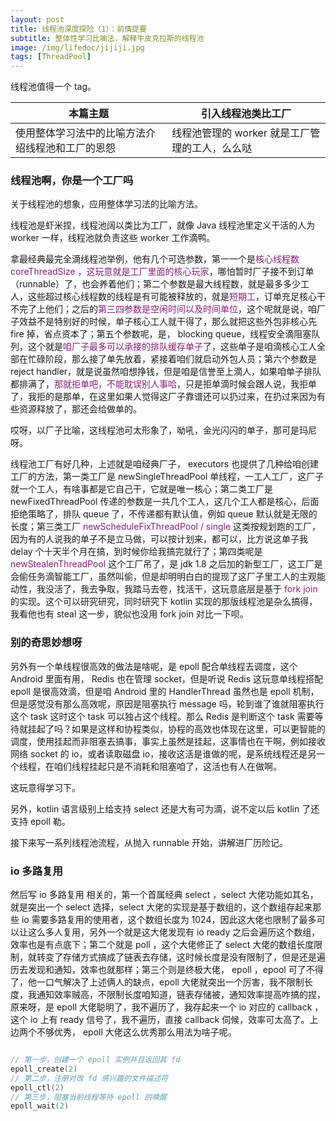```yaml
---
layout: post
title: 线程池深度探险（1）：前情提要
subtitle: 整体性学习比喻法，解释牛皮克拉斯的线程池
image: /img/lifedoc/jijiji.jpg
tags: [ThreadPool]
---
```


线程池值得一个 tag。


| 本篇主题 | 引入线程池类比工厂 |
|---|---|
| 使用整体学习法中的比喻方法介绍线程池和工厂的恩怨 | 线程池管理的 worker 就是工厂管理的工人，么么哒 |


### 线程池啊，你是一个工厂吗

关于线程池的想象，应用整体学习法的比喻方法。

线程池是虾米捏，线程池阔以类比为工厂，就像 Java 线程池里定义干活的人为 worker 一样，线程池就负责这些 worker 工作滴鸭。

拿最经典最完全滴线程池举例，他有几个可选参数，第一一个是<span style="color:#871F78;">核心线程数 coreThreadSize ，这玩意就是工厂里面的核心玩家</span>，哪怕暂时厂子接不到订单（runnable）了，也会养着他们；第二个参数是最大线程数，就是最多多少工人，这些超过核心线程数的线程是有可能被释放的，就是<span style="color:#871F78;">短期工</span>，订单充足核心干不完了上他们；之后的<span style="color:#871F78;">第三四参数是空闲时间以及时间单位</span>，这个呢就是说，咱厂子效益不是特别好的时候，单子核心工人就干得了，那么就把这些外包非核心先 fire 掉，省点资本了；第五个参数呢，是， blocking queue，线程安全滴阻塞队列，这个就是<span style="color:#871F78;">咱厂子最多可以承接的排队缓存单子</span>了，这些单子是咱滴核心工人全部在忙碌阶段，那么接了单先放着，紧接着咱们就启动外包人员；第六个参数是 reject handler，就是说虽然咱想挣钱，但是咱是信誉至上滴人，如果咱单子排队都排满了，<span style="color:#871F78;">那就拒单吧，不能耽误别人事哈</span>，只是拒单滴时候会跟人说，我拒单了，我拒的是那单，在这里如果人觉得这厂子靠谱还可以扔过来，在扔过来因为有些资源释放了，那还会给做单的。

哎呀，以厂子比喻，这线程池可太形象了，呦吼，金光闪闪的单子，那可是玛尼呀。

线程池工厂有好几种，上述就是咱经典厂子， executors 也提供了几种给咱创建工厂的方法，第一类工厂是 newSingleThreadPool 单线程，一工人工厂，这厂子就一个工人，有啥事都是它自己干，它就是唯一核心；第二类工厂是 newFixedThreadPool 传递的参数是一共几个工人，这几个工人都是核心，后面拒绝策略了，排队 queue 了，不传递都有默认值，例如 queue 默认就是无限的长度；第三类工厂 <span style="color:#871F78;">newScheduleFixThreadPool / single</span> 这类按规划跑的工厂，因为有的人说我的单子不是立马做，可以按计划来，都可以，比方说这单子我 delay 个十天半个月在搞，到时候你给我搞完就行了；第四类呢是 <span style="color:#871F78;">newStealenThreadPool</span> 这个工厂吊了，是 jdk  1.8 之后加的新型工厂，这工厂是会偷任务滴智能工厂，虽然叫偷，但是却明明白白的提现了这厂子里工人的主观能动性，我没活了，我去争取，我踏马去卷，找活干，这玩意底层是基于 <span style="color:#871F78;">fork join</span> 的实现。这个可以研究研究，同时研究下 kotlin 实现的那版线程池是杂么搞得，我看他也有 steal 这一步，貌似也没用 fork join 对比一下呗。

### 别的奇思妙想呀

另外有一个单线程很高效的做法是啥呢，是 epoll 配合单线程去调度，这个 Android 里面有用， Redis 也在管理 socket，但是听说 Redis 这玩意单线程搭配 epoll 是很高效滴，但是咱 Android 里的 HandlerThread 虽然也是 epoll 机制，但是感觉没有那么高效呢，原因是阻塞执行 message 吗，轮到谁了谁就阻塞执行这个 task 这时这个 task 可以独占这个线程。那么 Redis 是判断这个 task 需要等待就挂起了吗？如果是这样和协程类似，协程的高效也体现在这里，可以更智能的调度，使用挂起而非阻塞去搞事，事实上虽然是挂起，这事情也在干啊，例如接收网络 socket 的 io，或者读取磁盘 io，接收这活是谁做的呢，是系统线程还是另一个线程，在咱们线程挂起只是不消耗和阻塞咱了，这活也有人在做啊。

这玩意得学习下。

另外，kotlin 语言级别上给支持 select 还是大有可为滴，说不定以后 kotlin 了还支持 epoll 勒。

接下来写一系列线程池流程，从抛入 runnable 开始，讲解进厂历险记。

### io 多路复用

然后写 io 多路复用 相关的，第一个首属经典 select ，select 大佬功能如其名，就是突出一个 select 选择，select 大佬的实现是基于数组的，这个数组存起来那些 io 需要多路复用的使用者，这个数组长度为 1024，因此这大佬也限制了最多可以让这么多人复用，另外一个就是这大佬发现有 io ready 之后会遍历这个数组，效率也是有点底下；第二个就是 poll ，这个大佬修正了 select 大佬的数组长度限制，就转变了存储方式搞成了链表去存储，这时候长度是没有限制了，但是还是遍历去发现和通知，效率也就那样；第三个则是终极大佬， epoll ，epool 可了不得了，他一口气解决了上述俩人的缺点，epoll 大佬就突出一个厉害，我不限制长度，我通知效率贼高，不限制长度咱知道，链表存储被，通知效率提高咋搞的捏，原来呀，是 epoll 大佬聪明了，我不遍历了，我存起来一个 io 对应的 callback ，这个 io 上有 ready 信号了，我不遍历，直接 callback 伺候，效率可太高了。上边两个不够优秀， epoll 大佬这么优秀那么用法为啥子呢。

```c++

// 第一步，创建一个 epoll 实例并且返回其 fd
epoll_create(2)
// 第二步，注册对改 fd 感兴趣的文件描述符
epoll_ctl(2)
// 第三步，阻塞当前线程等待 epoll 的唤醒
epoll_wait(2)

```


